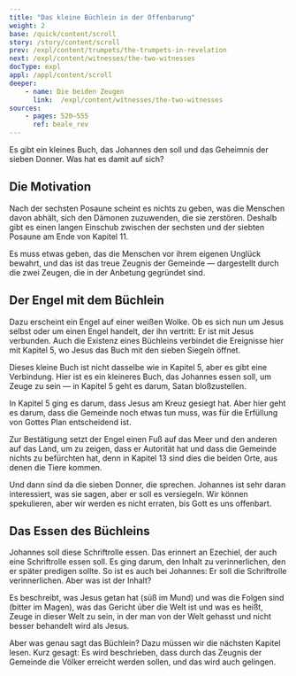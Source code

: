 ```yaml
---
title: "Das kleine Büchlein in der Offenbarung"
weight: 2
base: /quick/content/scroll
story: /story/content/scroll
prev: /expl/content/trumpets/the-trumpets-in-revelation
next: /expl/content/witnesses/the-two-witnesses
docType: expl
appl: /appl/content/scroll
deeper:
    - name: Die beiden Zeugen
      link:  /expl/content/witnesses/the-two-witnesses
sources: 
    - pages: 520–555
      ref: beale_rev
---
```


Es gibt ein kleines Buch, das Johannes den soll und das Geheimnis der sieben Donner. Was hat es damit auf sich?

## Die Motivation

<a name="4809"></a>
Nach der sechsten Posaune scheint es nichts zu geben, was die Menschen davon abhält, sich den Dämonen zuzuwenden, die sie zerstören. Deshalb gibt es einen langen Einschub zwischen der sechsten und der siebten Posaune am Ende von Kapitel 11.

Es muss etwas geben, das die Menschen vor ihrem eigenen Unglück bewahrt, und das ist das treue Zeugnis der Gemeinde — dargestellt durch die zwei Zeugen, die in der Anbetung gegründet sind.

## Der Engel mit dem Büchlein

<a name="9ea4"></a>
Dazu erscheint ein Engel auf einer weißen Wolke. Ob es sich nun um Jesus selbst oder um einen Engel handelt, der ihn vertritt: Er ist mit Jesus verbunden. Auch die Existenz eines Büchleins verbindet die Ereignisse hier mit Kapitel 5, wo Jesus das Buch mit den sieben Siegeln öffnet.

Dieses kleine Buch ist nicht dasselbe wie in Kapitel 5, aber es gibt eine Verbindung. Hier ist es ein kleineres Buch, das Johannes essen soll, um Zeuge zu sein — in Kapitel 5 geht es darum, Satan bloßzustellen.

In Kapitel 5 ging es darum, dass Jesus am Kreuz gesiegt hat. Aber hier geht es darum, dass die Gemeinde noch etwas tun muss, was für die Erfüllung von Gottes Plan entscheidend ist.

Zur Bestätigung setzt der Engel einen Fuß auf das Meer und den anderen auf das Land, um zu zeigen, dass er Autorität hat und dass die Gemeinde nichts zu befürchten hat, denn in Kapitel 13 sind dies die beiden Orte, aus denen die Tiere kommen.

Und dann sind da die sieben Donner, die sprechen. Johannes ist sehr daran interessiert, was sie sagen, aber er soll es versiegeln. Wir können spekulieren, aber wir werden es nicht erraten, bis Gott es uns offenbart.

## Das Essen des Büchleins

<a name="e70c"></a>
Johannes soll diese Schriftrolle essen. Das erinnert an Ezechiel, der auch eine Schriftrolle essen soll. Es ging darum, den Inhalt zu verinnerlichen, den er später predigen sollte. So ist es auch bei Johannes: Er soll die Schriftrolle verinnerlichen. Aber was ist der Inhalt?

Es beschreibt, was Jesus getan hat (süß im Mund) und was die Folgen sind (bitter im Magen), was das Gericht über die Welt ist und was es heißt, Zeuge in dieser Welt zu sein, in der man von der Welt gehasst und nicht besser behandelt wird als Jesus.

Aber was genau sagt das Büchlein? Dazu müssen wir die nächsten Kapitel lesen. Kurz gesagt: Es wird beschrieben, dass durch das Zeugnis der Gemeinde die Völker erreicht werden sollen, und das wird auch gelingen.
